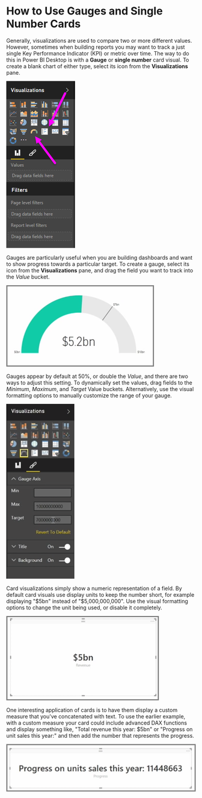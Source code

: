 <properties
   pageTitle="Gauges and single-number cards"
   description="Drive fast dashboard insights with gauges and numbers"
   services="powerbi"
   documentationCenter=""
   authors="davidiseminger"
   manager="mblythe"
   backup=""
   editor=""
   tags=""
   qualityFocus="no"
   qualityDate=""
   featuredVideoId="xmja6EpqaO0"   
   featuredVideoThumb=""
   courseDuration="7m"/>

<tags
   ms.service="powerbi"
   ms.devlang="NA"
   ms.topic="article"
   ms.tgt_pltfrm="NA"
   ms.workload="powerbi"
   ms.date="06/20/2016"
   ms.author="davidi"/>

# How to Use Gauges and Single Number Cards

Generally, visualizations are used to compare two or more different values. However, sometimes when building reports you may want to track a just single Key Performance Indicator (KPI) or metric over time. The way to do this in Power BI Desktop is with a **Gauge** or **single number** card visual. To create a blank chart of either type, select its icon from the **Visualizations** pane.

![](media/powerbi-learning-3-9-create-gauges-cards/3-9_1.png)

Gauges are particularly useful when you are building dashboards and want to show progress towards a particular target. To create a gauge, select its icon from the **Visualizations** pane, and drag the field you want to track into the *Value* bucket.

![](media/powerbi-learning-3-9-create-gauges-cards/3-9_1a.png)

Gauges appear by default at 50%, or double the *Value*, and there are two ways to adjust this setting. To dynamically set the values, drag fields to the *Minimum*, *Maximum*, and *Target* Value buckets. Alternatively, use the visual formatting options to manually customize the range of your gauge.

![](media/powerbi-learning-3-9-create-gauges-cards/3-9_2.png)

Card visualizations simply show a numeric representation of a field. By default card visuals use display units to keep the number short, for example displaying "$5bn" instead of "$5,000,000,000". Use the visual formatting options to change the unit being used, or disable it completely.

![](media/powerbi-learning-3-9-create-gauges-cards/3-9_3.png)

One interesting application of cards is to have them display a custom measure that you've concatenated with text. To use the earlier example, with a custom measure your card could include advanced DAX functions and display something like, "Total revenue this year: $5bn" or "Progress on unit sales this year:" and then add the number that represents the progress.

![](media/powerbi-learning-3-9-create-gauges-cards/3-9_4.png)
